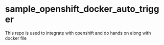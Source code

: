 # sample_openshift_docker_auto_trigger
This repo is used to integrate with openshift and do hands on along with docker file
